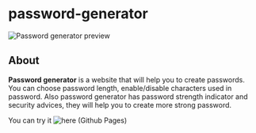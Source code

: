 # password-generator
![Password generator preview](https://i.ibb.co/2KWJmLB/password-generator.jpg)

## About
**Password generator** is a website that will help you to create passwords.<br/>
You can choose password length, enable/disable characters used in password. Also password generator has password strength indicator and security advices, they will help you to create more strong password.

You can try it ![here (Github Pages)](https://puphs.github.io/password-generator/app)

